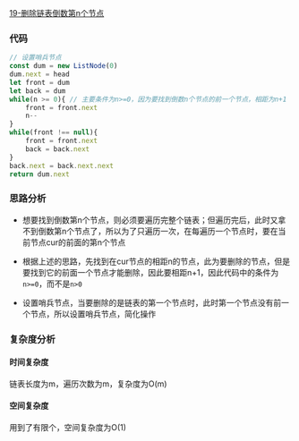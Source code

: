 [19-删除链表倒数第n个节点](https://leetcode-cn.com/problems/remove-nth-node-from-end-of-list/)

### 代码
```js
// 设置哨兵节点
const dum = new ListNode(0)
dum.next = head
let front = dum
let back = dum
while(n >= 0){ // 主要条件为n>=0，因为要找到倒数n个节点的前一个节点，相距为n+1
    front = front.next
    n--
}
while(front !== null){
    front = front.next
    back = back.next
}
back.next = back.next.next
return dum.next
```

### 思路分析
* 想要找到倒数第n个节点，则必须要遍历完整个链表；但遍历完后，此时又拿不到倒数第n个节点了，所以为了只遍历一次，在每遍历一个节点时，要在当前节点cur的前面的第n个节点

* 根据上述的思路，先找到在cur节点的相距n的节点，此为要删除的节点，但是要找到它的前面一个节点才能删除，因此要相距n+1，因此代码中的条件为`n>=0`，而不是`n>0`

* 设置哨兵节点，当要删除的是链表的第一个节点时，此时第一个节点没有前一个节点，所以设置哨兵节点，简化操作

### 复杂度分析
#### 时间复杂度
链表长度为m，遍历次数为m，复杂度为O(m)
#### 空间复杂度
用到了有限个，空间复杂度为O(1)